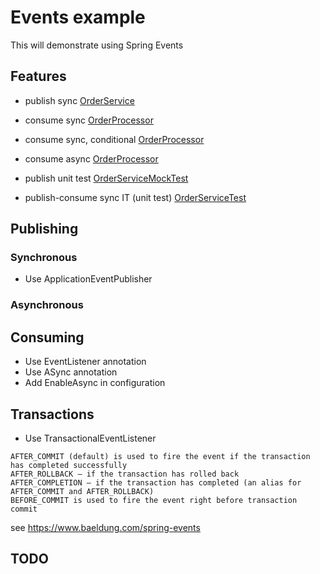 # Events example

This will demonstrate using Spring Events

## Features

* publish sync [OrderService](./src/main/java/com/myproject/springboot/events/service/OrderService.java)

* consume sync [OrderProcessor](./src/main/java/com/myproject/springboot/events/service/OrderProcessor.java)
* consume sync, conditional [OrderProcessor](./src/main/java/com/myproject/springboot/events/service/OrderProcessor.java)
* consume async [OrderProcessor](./src/main/java/com/myproject/springboot/events/service/OrderProcessor.java)

* publish unit test [OrderServiceMockTest](./src/test/java/com/myproject/springboot/events/service/OrderServiceMockTest.java)
* publish-consume sync IT (unit test) [OrderServiceTest](./src/test/java/com/myproject/springboot/events/service/OrderServiceTest.java)

## Publishing

### Synchronous

* Use ApplicationEventPublisher

### Asynchronous


## Consuming

* Use EventListener annotation
* Use ASync annotation
* Add EnableAsync in configuration

## Transactions

* Use TransactionalEventListener

```
AFTER_COMMIT (default) is used to fire the event if the transaction has completed successfully
AFTER_ROLLBACK – if the transaction has rolled back
AFTER_COMPLETION – if the transaction has completed (an alias for AFTER_COMMIT and AFTER_ROLLBACK)
BEFORE_COMMIT is used to fire the event right before transaction commit
```

see https://www.baeldung.com/spring-events

## TODO
